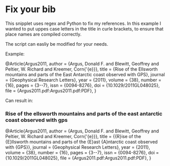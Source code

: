 # Fix your bib

This snipplet uses regex and Python to fix my references. In this example I wanted to put uppes case letters in the title in curle brackets, to ensure that place names are compiled correctly. 

The script can easliy be modified for your needs. 

Example: 

@Article{Argus2011,
  author  = {Argus, Donald F. and Blewitt, Geoffrey and Peltier, W. Richard and Kreemer, Corn{\'{e}}},
  title   = {Rise of the Ellsworth mountains and parts of the East Antarctic coast observed with GPS},
  journal = {Geophysical Research Letters},
  year    = {2011},
  volume  = {38},
  number  = {16},
  pages   = {3--7},
  issn    = {0094-8276},
  doi     = {10.1029/2011GL048025},
  file    = {Argus2011.pdf:Argus2011.pdf:PDF},
}

Can result in: 
### Rise of the ellsworth mountains and parts of the east antarctic coast observed with gps

@Article{Argus2011,
  author  = {Argus, Donald F. and Blewitt, Geoffrey and Peltier, W. Richard and Kreemer, Corn{\'{e}}},
  title   = {{R}ise of the {E}llsworth mountains and parts of the {E}ast {A}ntarctic coast observed with {GPS}},
  journal = {Geophysical Research Letters},
  year    = {2011},
  volume  = {38},
  number  = {16},
  pages   = {3--7},
  issn    = {0094-8276},
  doi     = {10.1029/2011GL048025},
  file    = {Argus2011.pdf:Argus2011.pdf:PDF},
}

